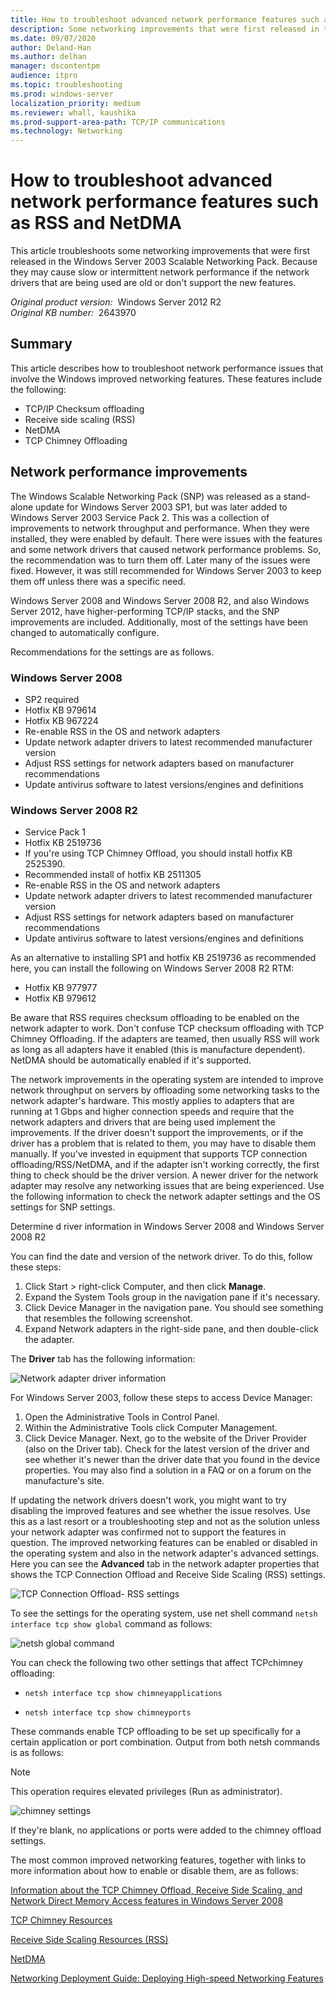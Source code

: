 ```yaml
---
title: How to troubleshoot advanced network performance features such as RSS and NetDMA
description: Some networking improvements that were first released in the Windows Server 2003 Scalable Networking Pack can cause slow or intermittent network performance if the network drivers that are being used are old or don't support the new features.
ms.date: 09/07/2020
author: Deland-Han
ms.author: delhan
manager: dscontentpm
audience: itpro
ms.topic: troubleshooting
ms.prod: windows-server
localization_priority: medium
ms.reviewer: whall, kaushika
ms.prod-support-area-path: TCP/IP communications
ms.technology: Networking
---
```

# How to troubleshoot advanced network performance features such as RSS and NetDMA

This article troubleshoots some networking improvements that were first released in the Windows Server 2003 Scalable Networking Pack. Because they may cause slow or intermittent network performance if the network drivers that are being used are old or don't support the new features.

_Original product version:_ &nbsp;Windows Server 2012 R2  
_Original KB number:_ &nbsp;2643970

## Summary

This article describes how to troubleshoot network performance issues that involve the Windows improved networking features. These features include the following:

- TCP/IP Checksum offloading
- Receive side scaling (RSS)
- NetDMA
- TCP Chimney Offloading

## Network performance improvements

The Windows Scalable Networking Pack (SNP) was released as a stand-alone update for Windows Server 2003 SP1, but was later added to Windows Server 2003 Service Pack 2. This was a collection of improvements to network throughput and performance. When they were installed, they were enabled by default. There were issues with the features and some network drivers that caused network performance problems. So, the recommendation was to turn them off. Later many of the issues were fixed. However, it was still recommended for Windows Server 2003 to keep them off unless there was a specific need.

Windows Server 2008 and Windows Server 2008 R2, and also Windows Server 2012, have higher-performing TCP/IP stacks, and the SNP improvements are included. Additionally, most of the settings have been changed to automatically configure.

Recommendations for the settings are as follows.

### Windows Server 2008

- SP2 required
- Hotfix KB 979614
- Hotfix KB 967224
- Re-enable RSS in the OS and network adapters
- Update network adapter drivers to latest recommended manufacturer version
- Adjust RSS settings for network adapters based on manufacturer recommendations
- Update antivirus software to latest versions/engines and definitions

### Windows Server 2008 R2

- Service Pack 1
- Hotfix KB 2519736
- If you're using TCP Chimney Offload, you should install hotfix KB 2525390.
- Recommended install of hotfix KB 2511305
- Re-enable RSS in the OS and network adapters
- Update network adapter drivers to latest recommended manufacturer version
- Adjust RSS settings for network adapters based on manufacturer recommendations
- Update antivirus software to latest versions/engines and definitions

As an alternative to installing SP1 and hotfix KB 2519736 as recommended here, you can install the following on Windows Server 2008 R2 RTM:

- Hotfix KB 977977
- Hotfix KB 979612

Be aware that RSS requires checksum offloading to be enabled on the network adapter to work. Don't confuse TCP checksum offloading with TCP Chimney Offloading. If the adapters are teamed, then usually RSS will work as long as all adapters have it enabled (this is manufacture dependent). NetDMA should be automatically enabled if it's supported.

The network improvements in the operating system are intended to improve network throughput on servers by offloading some networking tasks to the network adapter's hardware. This mostly applies to adapters that are running at 1 Gbps and higher connection speeds and require that the network adapters and drivers that are being used implement the improvements. If the driver doesn't support the improvements, or if the driver has a problem that is related to them, you may have to disable them manually. If you've invested in equipment that supports TCP connection offloading/RSS/NetDMA, and if the adapter isn't working correctly, the first thing to check should be the driver version. A newer driver for the network adapter may resolve any networking issues that are being experienced. Use the following information to check the network adapter settings and the OS settings for SNP settings.

Determine d river information in Windows Server 2008 and Windows Server 2008 R2  

You can find the date and version of the network driver. To do this, follow these steps:

1. Click Start > right-click Computer, and then click **Manage**.
2. Expand the System Tools  group in the navigation pane if it's necessary.
3. Click Device Manager in the navigation pane. You should see something that resembles the following screenshot.
4. Expand Network adapters  in the right-side pane, and then double-click the adapter.

The **Driver**  tab has the following information:

![Network adapter driver information ](./media/troubleshoot-network-performance-features-rss-netdma/driver-tab-info.jpg)

For Windows Server 2003, follow these steps to access Device Manager:

1. Open the Administrative Tools in Control Panel.
2. Within the Administrative Tools click Computer Management.
3. Click Device Manager. Next, go to the website of the Driver Provider (also on the Driver tab). Check for the latest version of the driver and see whether it's newer than the driver date that you found in the device properties. You may also find a solution in a FAQ or on a forum on the manufacture's site.

If updating the network drivers doesn't work, you might want to try disabling the improved features and see whether the issue resolves. Use this as a last resort or a troubleshooting step and not as the solution unless your network adapter was confirmed not to support the features in question. The improved networking features can be enabled or disabled in the operating system and also in the network adapter's advanced settings. Here you can see the **Advanced** tab in the network adapter properties that shows the TCP Connection Offload and Receive Side Scaling (RSS) settings.

![TCP Connection Offload- RSS settings ](./media/troubleshoot-network-performance-features-rss-netdma/tcp-connection-offload-rss-settings.png)

To see the settings for the operating system, use net shell command `netsh interface tcp show global` command as follows:

![netsh global command ](./media/troubleshoot-network-performance-features-rss-netdma/netsh-interface-tcp-show-global-cmd.png)

You can check the following two other settings that affect TCPchimney offloading:

- `netsh interface tcp show chimneyapplications`

- `netsh interface tcp show chimneyports`

These commands enable TCP offloading to be set up specifically for a certain application or port combination. Output from both netsh commands is as follows:

> [!NOTE]
> This operation requires elevated privileges (Run as administrator).

![chimney settings ](./media/troubleshoot-network-performance-features-rss-netdma/netsh-cmd-output.png)

If they're blank, no applications or ports were added to the chimney offload settings.

The most common improved networking features, together with links to more information about how to enable or disable them, are as follows:

[Information about the TCP Chimney Offload, Receive Side Scaling, and Network Direct Memory Access features in Windows Server 2008](https://support.microsoft.com/help/951037)

[TCP Chimney Resources](https://technet.microsoft.com/network/dd277645)

[Receive Side Scaling Resources (RSS)](https://technet.microsoft.com/network/dd277646)

[NetDMA](https://technet.microsoft.com/library/gg162716%28ws.10%29.aspx)

[Networking Deployment Guide: Deploying High-speed Networking Features](https://technet.microsoft.com/library/gg162681%28ws.10%29.aspx)
